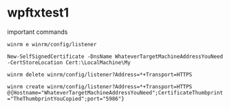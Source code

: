 # wpftxtest1

important commands

`winrm e winrm/config/listener`

`New-SelfSignedCertificate -DnsName WhateverTargetMachineAddressYouNeed -CertStoreLocation Cert:\LocalMachine\My`


`winrm delete winrm/config/listener?Address=*+Transport=HTTPS`

`winrm create winrm/config/listener?Address=*+Transport=HTTPS @{Hostname="WhateverTargetMachineAddressYouNeed";CertificateThumbprint="TheThumbprintYouCopied";port="5986"}`
